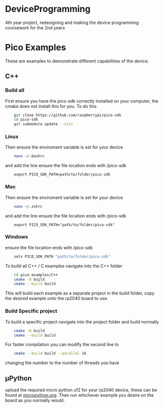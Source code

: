 # DeviceProgramming
4th year project, redesigning and making the device programming coursework for the 2nd years


# Pico Examples
These are examples to demonstrate different capabilities of the device.

## C++
### Build all
First ensure you have the pico-sdk correctly installed on your computer, the cmake does not install this for you. To do this
```sh
    git clone https://github.com/raspberrypi/pico-sdk
    cd pico-sdk
    git submodule update --init
```

### Linux
Then ensure the enviroment variable is set for your device
```sh
    nano ~/.bashrc
```
and add the line
ensure the file location ends with /pico-sdk
```
    export PICO_SDK_PATH=path/to/folder/pico-sdk
```

### Mac
Then ensure the enviroment variable is set for your device
```sh
    nano ~/.zshrc
```
and add the line
ensure the file location ends with /pico-sdk
```
    export PICO_SDK_PATH="path/to/folder/pico-sdk"
```

### Windows
ensure the file location ends with /pico-sdk
```sh
    setx PICO_SDK_PATH "path/to/folder/pico-sdk"
```

To build all C++ / C examples navigate into the C++ folder

```sh
    cd pico-examples/C++
    cmake -B build
    cmake --build build
```

This will build each example as a separate project in the build folder, copy the desired
example onto the rp2040 board to use.

### Build Specific project
To build a specific project navigate into the project folder and build normally

```sh
    cmake -B build
    cmake --build build
```

For faster compilation you can modify the second line to 
``` sh
    cmake --build build --parallel 16
```
changing the number to the number of threads you have

## μPython
upload the required micro python uf2 for your rp2040 device, these can be found at [micropython.org](https://micropython.org/download/). Then run whichever example you desire on the board as you normally would.

